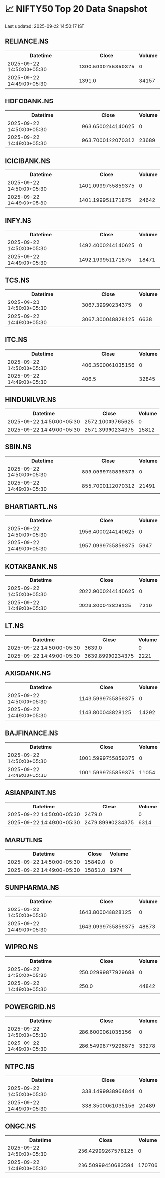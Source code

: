 # 📈 NIFTY50 Top 20 Data Snapshot

Last updated: 2025-09-22 14:50:17 IST

## RELIANCE.NS

<table>
  <tr><th>Datetime</th><th>Close</th><th>Volume</th></tr>
  <tr><td>2025-09-22 14:50:00+05:30</td><td>1390.5999755859375</td><td>0</td></tr>
  <tr><td>2025-09-22 14:49:00+05:30</td><td>1391.0</td><td>34157</td></tr>
</table>

## HDFCBANK.NS

<table>
  <tr><th>Datetime</th><th>Close</th><th>Volume</th></tr>
  <tr><td>2025-09-22 14:50:00+05:30</td><td>963.6500244140625</td><td>0</td></tr>
  <tr><td>2025-09-22 14:49:00+05:30</td><td>963.7000122070312</td><td>23689</td></tr>
</table>

## ICICIBANK.NS

<table>
  <tr><th>Datetime</th><th>Close</th><th>Volume</th></tr>
  <tr><td>2025-09-22 14:50:00+05:30</td><td>1401.0999755859375</td><td>0</td></tr>
  <tr><td>2025-09-22 14:49:00+05:30</td><td>1401.199951171875</td><td>24642</td></tr>
</table>

## INFY.NS

<table>
  <tr><th>Datetime</th><th>Close</th><th>Volume</th></tr>
  <tr><td>2025-09-22 14:50:00+05:30</td><td>1492.4000244140625</td><td>0</td></tr>
  <tr><td>2025-09-22 14:49:00+05:30</td><td>1492.199951171875</td><td>18471</td></tr>
</table>

## TCS.NS

<table>
  <tr><th>Datetime</th><th>Close</th><th>Volume</th></tr>
  <tr><td>2025-09-22 14:50:00+05:30</td><td>3067.39990234375</td><td>0</td></tr>
  <tr><td>2025-09-22 14:49:00+05:30</td><td>3067.300048828125</td><td>6638</td></tr>
</table>

## ITC.NS

<table>
  <tr><th>Datetime</th><th>Close</th><th>Volume</th></tr>
  <tr><td>2025-09-22 14:50:00+05:30</td><td>406.3500061035156</td><td>0</td></tr>
  <tr><td>2025-09-22 14:49:00+05:30</td><td>406.5</td><td>32845</td></tr>
</table>

## HINDUNILVR.NS

<table>
  <tr><th>Datetime</th><th>Close</th><th>Volume</th></tr>
  <tr><td>2025-09-22 14:50:00+05:30</td><td>2572.10009765625</td><td>0</td></tr>
  <tr><td>2025-09-22 14:49:00+05:30</td><td>2571.39990234375</td><td>15812</td></tr>
</table>

## SBIN.NS

<table>
  <tr><th>Datetime</th><th>Close</th><th>Volume</th></tr>
  <tr><td>2025-09-22 14:50:00+05:30</td><td>855.0999755859375</td><td>0</td></tr>
  <tr><td>2025-09-22 14:49:00+05:30</td><td>855.7000122070312</td><td>21491</td></tr>
</table>

## BHARTIARTL.NS

<table>
  <tr><th>Datetime</th><th>Close</th><th>Volume</th></tr>
  <tr><td>2025-09-22 14:50:00+05:30</td><td>1956.4000244140625</td><td>0</td></tr>
  <tr><td>2025-09-22 14:49:00+05:30</td><td>1957.0999755859375</td><td>5947</td></tr>
</table>

## KOTAKBANK.NS

<table>
  <tr><th>Datetime</th><th>Close</th><th>Volume</th></tr>
  <tr><td>2025-09-22 14:50:00+05:30</td><td>2022.9000244140625</td><td>0</td></tr>
  <tr><td>2025-09-22 14:49:00+05:30</td><td>2023.300048828125</td><td>7219</td></tr>
</table>

## LT.NS

<table>
  <tr><th>Datetime</th><th>Close</th><th>Volume</th></tr>
  <tr><td>2025-09-22 14:50:00+05:30</td><td>3639.0</td><td>0</td></tr>
  <tr><td>2025-09-22 14:49:00+05:30</td><td>3639.89990234375</td><td>2221</td></tr>
</table>

## AXISBANK.NS

<table>
  <tr><th>Datetime</th><th>Close</th><th>Volume</th></tr>
  <tr><td>2025-09-22 14:50:00+05:30</td><td>1143.5999755859375</td><td>0</td></tr>
  <tr><td>2025-09-22 14:49:00+05:30</td><td>1143.800048828125</td><td>14292</td></tr>
</table>

## BAJFINANCE.NS

<table>
  <tr><th>Datetime</th><th>Close</th><th>Volume</th></tr>
  <tr><td>2025-09-22 14:50:00+05:30</td><td>1001.5999755859375</td><td>0</td></tr>
  <tr><td>2025-09-22 14:49:00+05:30</td><td>1001.5999755859375</td><td>11054</td></tr>
</table>

## ASIANPAINT.NS

<table>
  <tr><th>Datetime</th><th>Close</th><th>Volume</th></tr>
  <tr><td>2025-09-22 14:50:00+05:30</td><td>2479.0</td><td>0</td></tr>
  <tr><td>2025-09-22 14:49:00+05:30</td><td>2479.89990234375</td><td>6314</td></tr>
</table>

## MARUTI.NS

<table>
  <tr><th>Datetime</th><th>Close</th><th>Volume</th></tr>
  <tr><td>2025-09-22 14:50:00+05:30</td><td>15849.0</td><td>0</td></tr>
  <tr><td>2025-09-22 14:49:00+05:30</td><td>15851.0</td><td>1974</td></tr>
</table>

## SUNPHARMA.NS

<table>
  <tr><th>Datetime</th><th>Close</th><th>Volume</th></tr>
  <tr><td>2025-09-22 14:50:00+05:30</td><td>1643.800048828125</td><td>0</td></tr>
  <tr><td>2025-09-22 14:49:00+05:30</td><td>1643.0999755859375</td><td>48873</td></tr>
</table>

## WIPRO.NS

<table>
  <tr><th>Datetime</th><th>Close</th><th>Volume</th></tr>
  <tr><td>2025-09-22 14:50:00+05:30</td><td>250.02999877929688</td><td>0</td></tr>
  <tr><td>2025-09-22 14:49:00+05:30</td><td>250.0</td><td>44842</td></tr>
</table>

## POWERGRID.NS

<table>
  <tr><th>Datetime</th><th>Close</th><th>Volume</th></tr>
  <tr><td>2025-09-22 14:50:00+05:30</td><td>286.6000061035156</td><td>0</td></tr>
  <tr><td>2025-09-22 14:49:00+05:30</td><td>286.54998779296875</td><td>33278</td></tr>
</table>

## NTPC.NS

<table>
  <tr><th>Datetime</th><th>Close</th><th>Volume</th></tr>
  <tr><td>2025-09-22 14:50:00+05:30</td><td>338.1499938964844</td><td>0</td></tr>
  <tr><td>2025-09-22 14:49:00+05:30</td><td>338.3500061035156</td><td>20489</td></tr>
</table>

## ONGC.NS

<table>
  <tr><th>Datetime</th><th>Close</th><th>Volume</th></tr>
  <tr><td>2025-09-22 14:50:00+05:30</td><td>236.42999267578125</td><td>0</td></tr>
  <tr><td>2025-09-22 14:49:00+05:30</td><td>236.50999450683594</td><td>170706</td></tr>
</table>

